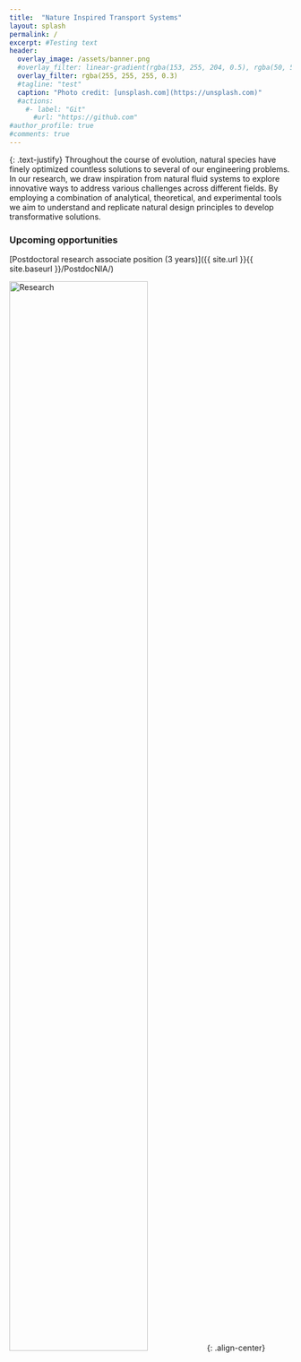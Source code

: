```yaml
---
title:  "Nature Inspired Transport Systems"
layout: splash
permalink: /
excerpt: #Testing text
header:
  overlay_image: /assets/banner.png
  #overlay_filter: linear-gradient(rgba(153, 255, 204, 0.5), rgba(50, 50, 255, 0.5))
  overlay_filter: rgba(255, 255, 255, 0.3)
  #tagline: "test"
  caption: "Photo credit: [unsplash.com](https://unsplash.com)"
  #actions:
    #- label: "Git"
      #url: "https://github.com"  
#author_profile: true
#comments: true
---
```

{: .text-justify} Throughout the course of evolution, natural species have finely optimized countless solutions to several of our engineering problems. In our research, we draw inspiration from natural fluid systems to explore innovative ways to address various challenges across different fields. By employing a combination of analytical, theoretical, and experimental tools we aim to understand and replicate natural design principles to develop transformative solutions.

### Upcoming opportunities

[Postdoctoral research associate position (3 years)]({{ site.url }}{{ site.baseurl }}/PostdocNIA/)

<img src="{{ site.url }}{{ site.baseurl }}/assets/researchims/Site_res_summary.png" alt="Research" width="70%">{: .align-center}



<!--
## Nature Inspired Transport Systems

### Research

My research interests are in multiphase fluid dynamics and involves developing tools and techniques for different engineering applications. Several natural and industrial processes rely on multiphase flows, e.g., nutrient transport in biological systems, sediment transport in water bodies, microparticle production, drug delivery and heat exchangers. Their ubiquitous nature at a wide range of system scales, from microchannel flows to industrial scale reactors, have spawned applications across several industries and disciplines such as energy harvesting, forensics and the development of healthcare and diagnostic devices.

Over the course of my research career I have worked on different fundamental and applied problems: from investigating microparticle dynamics in vibrating droplets to developing novel frictionless engines. To achieve these research objectives, I design and develop experimental procedures and formulate supportive analytical and numerical models.
-->
